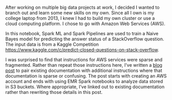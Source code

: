 After working on multiple big data projects at work, I decided I wanted to branch out and learn some new skills on my own. Since all I own is my college laptop from 2013, I knew I had to build my own cluster or use a cloud computing platform. I chose to go with Amazon Web Services (AWS).

In this notebook, Spark ML and Spark Pipelines are used to train a Naive Bayes model for predicting the answer status of a StackOverflow question.  The input data is from a Kaggle Competition https://www.kaggle.com/c/predict-closed-questions-on-stack-overflow.  

I was surprised to find that instructions for AWS services were sparse and fragmented. Rather than repeat those instructions here, I've written a [blog post](https://zackbarry.github.io/blog/2020/aws-startup/) to pair existing documentation with additional instructions where that documentation is sparse or confusing. The post starts with creating an AWS account and ends with using EMR Spark notebooks to analyze data stored in S3 buckets. Where appropriate, I’ve linked out to existing documentation rather than rewriting those details in this post.
